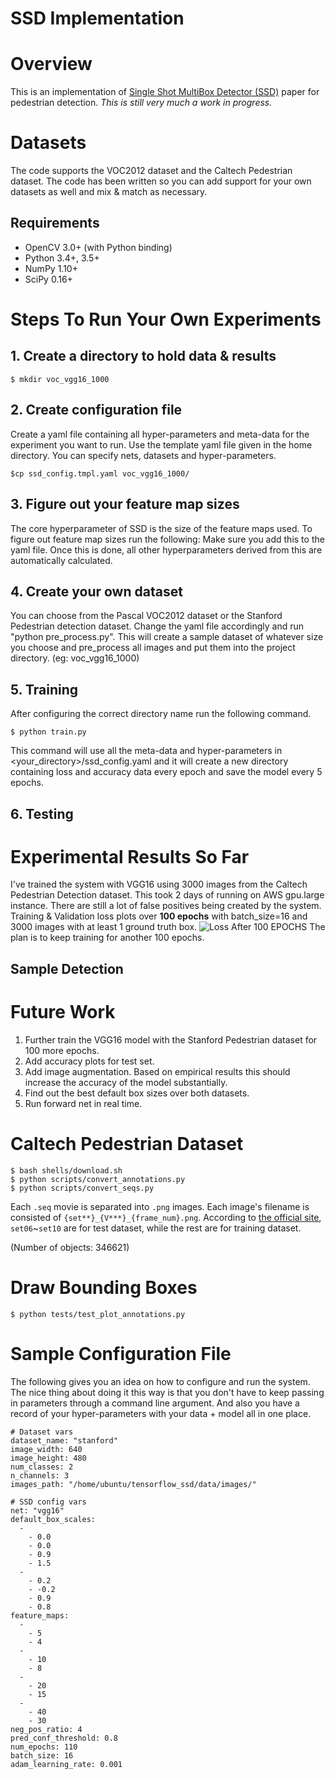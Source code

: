SSD Implementation 
==============

# Overview

This is an implementation of [Single Shot MultiBox Detector (SSD)](https://arxiv.org/abs/1512.02325)
paper for pedestrian detection. *This is still very much a work in progress.*

# Datasets

The code supports the VOC2012 dataset and the Caltech Pedestrian
dataset. 
The code has been written so you can add  support for your own
datasets as well and mix & match as necessary. 

## Requirements

- OpenCV 3.0+ (with Python binding)
- Python 3.4+, 3.5+
- NumPy 1.10+
- SciPy 0.16+

# Steps To Run Your Own Experiments

## 1. Create a directory to hold data & results
```
$ mkdir voc_vgg16_1000
```

## 2. Create configuration file
Create a yaml file containing all hyper-parameters and meta-data for the experiment you want to run. Use the template yaml file given in the home directory. You can specify nets, datasets and hyper-parameters.
```
$cp ssd_config.tmpl.yaml voc_vgg16_1000/
```

## 3. Figure out your feature map sizes
The core hyperparameter of SSD is the size of the feature maps used. To figure out feature map sizes run the following:
Make sure you add this to the yaml file. 
Once this is done, all other hyperparameters derived from this are automatically calculated. 

## 4. Create your own dataset
You can choose from the Pascal VOC2012 dataset or the Stanford Pedestrian detection dataset. Change the yaml file accordingly and run "python pre_process.py". This will create a sample dataset of whatever size you choose and pre_process all images and put them into the project directory. (eg: voc_vgg16_1000)

## 5. Training
After configuring the correct directory name run the following command.
```
$ python train.py
```
This command will use all the meta-data and hyper-parameters in <your_directory>/ssd_config.yaml and it will create a new directory containing loss and accuracy data every epoch and save the model every 5 epochs. 

## 6. Testing 


# Experimental Results So Far
I've trained the system with VGG16 using 3000 images from the Caltech Pedestrian Detection dataset. This took 2 days of running on AWS gpu.large instance. There are still a lot of false positives being created by the system. 
Training & Validation loss plots over **100 epochs** with batch_size=16 and 3000 images with at least 1 ground truth box.
![Loss After 100 EPOCHS](https://raw.githubusercontent.com/railsnoob/ssd_tensorflow/master/docs/ssd_loss.png)
The plan is to keep training for another 100 epochs.


## Sample Detection


# Future Work
1. Further train the VGG16 model with the Stanford Pedestrian dataset for 100 more epochs.
2. Add accuracy plots for test set.
2. Add image augmentation. Based on empirical results this should increase the accuracy of the model substantially.
3. Find out the best default box sizes over both datasets.
4. Run forward net in real time.


# Caltech Pedestrian Dataset

```
$ bash shells/download.sh
$ python scripts/convert_annotations.py
$ python scripts/convert_seqs.py
```

Each `.seq` movie is separated into `.png` images. Each image's filename is consisted of `{set**}_{V***}_{frame_num}.png`. According to [the official site](http://www.vision.caltech.edu/Image_Datasets/CaltechPedestrians/), `set06`~`set10` are for test dataset, while the rest are for training dataset.

(Number of objects: 346621)

# Draw Bounding Boxes

```
$ python tests/test_plot_annotations.py
```

# Sample Configuration File
The following gives you an idea on how to configure and run the system. The nice thing about doing it this way is that you don't have to keep passing in parameters through a command line argument. And also you have a record of your hyper-parameters with your data + model all in one place. 


```
# Dataset vars
dataset_name: "stanford"
image_width: 640
image_height: 480
num_classes: 2
n_channels: 3
images_path: "/home/ubuntu/tensorflow_ssd/data/images/"

# SSD config vars
net: "vgg16"
default_box_scales:
  -
    - 0.0
    - 0.0
    - 0.9
    - 1.5
  -
    - 0.2
    - -0.2
    - 0.9
    - 0.8
feature_maps:
  -
    - 5
    - 4
  -
    - 10
    - 8
  -
    - 20
    - 15
  -
    - 40
    - 30
neg_pos_ratio: 4
pred_conf_threshold: 0.8
num_epochs: 110
batch_size: 16
adam_learning_rate: 0.001
```
